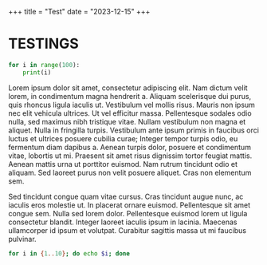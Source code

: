 +++
title = "Test"
date = "2023-12-15"
+++
# TESTINGS

```python
for i in range(100):
    print(i)
```

Lorem ipsum dolor sit amet, consectetur adipiscing elit. Nam dictum velit lorem, in condimentum magna hendrerit a. Aliquam scelerisque dui purus, quis rhoncus ligula iaculis ut. Vestibulum vel mollis risus. Mauris non ipsum nec elit vehicula ultrices. Ut vel efficitur massa. Pellentesque sodales odio nulla, sed maximus nibh tristique vitae. Nullam vestibulum non magna et aliquet. Nulla in fringilla turpis. Vestibulum ante ipsum primis in faucibus orci luctus et ultrices posuere cubilia curae; Integer tempor turpis odio, eu fermentum diam dapibus a. Aenean turpis dolor, posuere et condimentum vitae, lobortis ut mi. Praesent sit amet risus dignissim tortor feugiat mattis. Aenean mattis urna ut porttitor euismod. Nam rutrum tincidunt odio et aliquam. Sed laoreet purus non velit posuere aliquet. Cras non elementum sem.

Sed tincidunt congue quam vitae cursus. Cras tincidunt augue nunc, ac iaculis eros molestie ut. In placerat ornare euismod. Pellentesque sit amet congue sem. Nulla sed lorem dolor. Pellentesque euismod lorem ut ligula consectetur blandit. Integer laoreet iaculis ipsum in lacinia. Maecenas ullamcorper id ipsum et volutpat. Curabitur sagittis massa ut mi faucibus pulvinar.

```sh
for i in {1..10}; do echo $i; done
```

